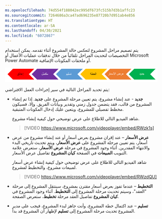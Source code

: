 ```yaml
---
ms.openlocfilehash: 74d554f188042ec995df673fc515b7d3b1affc23
ms.sourcegitcommit: 7264686a3ca47ad696235e87720b7d951ab4e856
ms.translationtype: HT
ms.contentlocale: ar-SA
ms.lasthandoff: 04/30/2021
ms.locfileid: "6072867"
---
```


يتم تصميم مراحل المشروع لتعكس حالة المشروع أثناء تقدمه. يمكن استخدام التخصيصات لتحديث المراحل تلقائياً من خلال تدفقات عمليات الأعمال أو Microsoft Power Automate أو ملحقات المكونات الإضافية.

![رسم تخطيطي للمراحل في سير إجراءات العمل الافتراضي.](../media/project-stages-c.png)  

يتم تحديد المراحل التالية في سير إجراءات العمل الافتراضي:

- **جديد** - عند إنشاء مشروع، يتم تعيين مرحلة المشروع على **جديد**. إذا تم إنشاء المشروع من قالب، فقد يتضمن جدول زمني وتقدير وبيانات الفريق. وإلا، فسيكون مخطط تفصيلي للمشروع، ويتعين عليك إدخال المكونات المتبقية.

    شاهد الفيديو التالي للاطلاع على عرض توضيحي حول كيفية إنشاء مشروع.
     > [!VIDEO https://www.microsoft.com/videoplayer/embed/RWzk1s]

- **عرض الأسعار** – عند إقران مشروع بعرض أسعار أو عند إنشاء مشروع من عرض أسعار، يتم تعيين مرحلة المشروع على **عرض الأسعار**، ويتم تحديث تاريخي البدء والانتهاء المقدرين. أثناء وجود المشروع في مرحلة **عرض الأسعار**، ستعرض علامة التبويب **المبيعات** في الصفحة **كيان المشروع** تفاصيل عرض الأسعار.

    شاهد الفيديو التالي للاطلاع على عرض توضيحي حول كيفية إنشاء عرض أسعار لمبيعات مشروع، والتخطيط لمشروع.
 
     > [!VIDEO https://www.microsoft.com/videoplayer/embed/RWzdQU]

- **التخطيط** – عندما تفوز بعرض أسعار مقترن بمشروع، سينتقل المشروع إلى مرحلة "العقد"، وسيتم تحديث مرحلة المشروع إلى **التخطيط**. أثناء وجود المشروع في مرحلة **تخطيط**، ستعرض الصفحة **‎كيان المشروع** تفاصيل العقد.

- **تسليم** – عند اكتمال خطة المشروع، وأنت جاهز لبدء المشروع، فيجب على مدير المشروع تحديث مرحلة المشروع إلى **تسليم** لإظهار أن المشروع قد بدأ.

